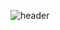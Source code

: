 ![header](https://capsule-render.vercel.app/api?type=slice&color=082032&height=300&section=header&text=Kidsnote&fontSize=90&fontColor=fff&rotate=20&fontAlign=58&fontAlignY=33&desc=Hope&descSize=25&&descAlign=87&descAlignY=38)
